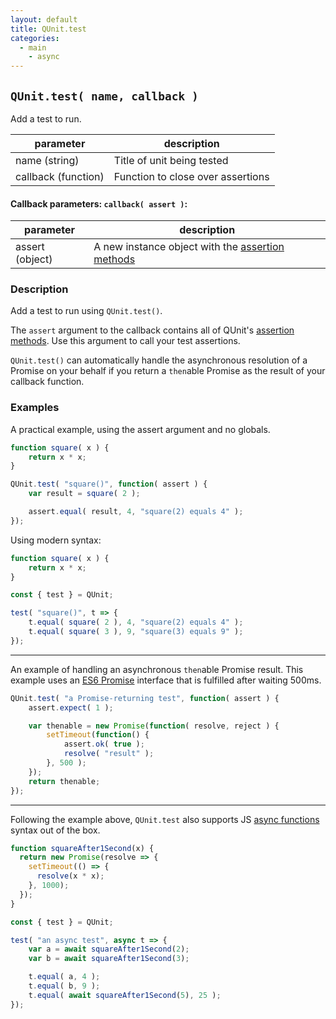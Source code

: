 ```yaml
---
layout: default
title: QUnit.test
categories:
  - main
	- async
---
```


## `QUnit.test( name, callback )`

Add a test to run.

| parameter | description |
|-----------|-------------|
| name (string) | Title of unit being tested |
| callback (function) | Function to close over assertions |

#### Callback parameters: `callback( assert )`:

| parameter | description |
|-----------|-------------|
| assert (object) | A new instance object with the [assertion methods](/assert) |

### Description

Add a test to run using `QUnit.test()`.

The `assert` argument to the callback contains all of QUnit's <a href="/assert/">assertion methods</a>. Use this argument to call your test assertions.

`QUnit.test()` can automatically handle the asynchronous resolution of a Promise on your behalf if you return a `then`able Promise as the result of your callback function.

### Examples

A practical example, using the assert argument and no globals.

```js
function square( x ) {
	return x * x;
}

QUnit.test( "square()", function( assert ) {
	var result = square( 2 );

	assert.equal( result, 4, "square(2) equals 4" );
});
```

Using modern syntax:

```js
function square( x ) {
	return x * x;
}

const { test } = QUnit;

test( "square()", t => {
	t.equal( square( 2 ), 4, "square(2) equals 4" );
	t.equal( square( 3 ), 9, "square(3) equals 9" );
});
```

---

An example of handling an asynchronous `then`able Promise result. This example uses an <a href="https://developer.mozilla.org/en-US/docs/Web/JavaScript/Reference/Global_Objects/Promise">ES6 Promise</a> interface that is fulfilled after waiting 500ms.

```js
QUnit.test( "a Promise-returning test", function( assert ) {
	assert.expect( 1 );

	var thenable = new Promise(function( resolve, reject ) {
		setTimeout(function() {
			assert.ok( true );
			resolve( "result" );
		}, 500 );
	});
	return thenable;
});
```

---

Following the example above, `QUnit.test` also supports JS [async functions][] syntax out of the box.

[async functions]: https://developer.mozilla.org/en-US/docs/Web/JavaScript/Reference/Statements/async_function

```js
function squareAfter1Second(x) {
  return new Promise(resolve => {
    setTimeout(() => {
      resolve(x * x);
    }, 1000);
  });
}

const { test } = QUnit;

test( "an async test", async t => {
	var a = await squareAfter1Second(2);
	var b = await squareAfter1Second(3);

	t.equal( a, 4 );
	t.equal( b, 9 );
	t.equal( await squareAfter1Second(5), 25 );
});
```
